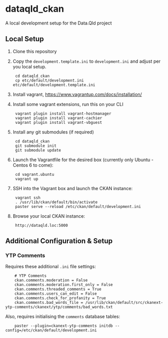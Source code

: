 # dataqld_ckan
A local development setup for the Data.Qld project

## Local Setup

1. Clone this repository

2. Copy the `development.template.ini` to `development.ini` and adjust per you local setup.

        cd dataqld_ckan
        cp etc/default/development.ini etc/default/development.template.ini


3. Install vagrant, https://www.vagrantup.com/docs/installation/

4. Install some vagrant extensions, run this on your CLI

        vagrant plugin install vagrant-hostmanager
        vagrant plugin install vagrant-cachier
        vagrant plugin install vagrant-vbguest

5. Install any git submodules (if required)

        cd dataqld_ckan
        git submodule init
        git submodule update

6. Launch the Vagrantfile for the desired box (currently only Ubuntu - Centos 6 to come):

        cd vagrant.ubuntu
        vagrant up

7. SSH into the Vagrant box and launch the CKAN instance:

        vagrant ssh
        . /usr/lib/ckan/default/bin/activate
        paster serve --reload /etc/ckan/default/development.ini
  
8. Browse your local CKAN instance:

        http://dataqld.loc:5000

## Additional Configuration & Setup

### YTP Comments

Requires these additional `.ini` file settings:

        # YTP Comments
        ckan.comments.moderation = False
        ckan.comments.moderation.first_only = False
        ckan.comments.threaded_comments = True
        ckan.comments.users_can_edit = False
        ckan.comments.check_for_profanity = True
        ckan.comments.bad_words_file = /usr/lib/ckan/default/src/ckanext-ytp-comments/ckanext/ytp/comments/bad_words.txt

Also, requires initialising the `comments` database tables:

        paster --plugin=ckanext-ytp-comments initdb --config=/etc/ckan/default/development.ini
